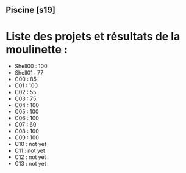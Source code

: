 ## Piscine [s19]

# Liste des projets et résultats de la moulinette :

- Shell00 : 100
- Shell01 : 77
- C00 : 85
- C01 : 100
- C02 : 55
- C03 : 75
- C04 : 100
- C05 : 100
- C06 : 100
- C07 : 60
- C08 : 100
- C09 : 100
- C10 : not yet
- C11 : not yet
- C12 : not yet
- C13 : not yet
